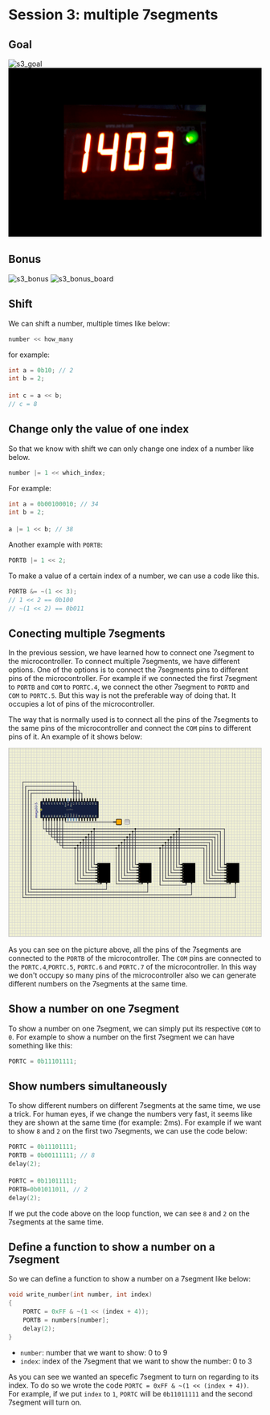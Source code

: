 # Session 3: multiple 7segments

## Goal

![s3_goal](figures/s3_goal.gif)
![s3_goal_board](figures/s3_goal_board.gif)

## Bonus

![s3_bonus](figures/s3_bonus.gif)
![s3_bonus_board](figures/s3_bonus_board.gif)

## Shift

We can shift a number, multiple times like below:

```c
number << how_many
```

for example:

```c
int a = 0b10; // 2
int b = 2;

int c = a << b; 
// c = 8

```

## Change only the value of one index

So that we know with shift we can only change one index
of a number like below.

```c
number |= 1 << which_index;
```

For example:

```c
int a = 0b00100010; // 34
int b = 2;

a |= 1 << b; // 38
```

Another example with `PORTB`:

```c
PORTB |= 1 << 2;
```

To make a value of a certain index of a number,
we can use a code like this.

```c
PORTB &= ~(1 << 3);
// 1 << 2 == 0b100
// ~(1 << 2) == 0b011
```

## Conecting multiple 7segments

In the previous session, we have learned how to connect one 7segment to the
microcontroller.
To connect multiple 7segments, we have different options.
One of the options is to connect the 7segments pins to different pins of the
microcontroller.
For example if we connected the first 7segment to `PORTB` and `COM` to `PORTC.4`,
we connect the other 7segment to `PORTD` and `COM` to `PORTC.5`.
But this way is not the preferable way of doing that.
It occupies a lot of pins of the microcontroller.

The way that is normally used is to connect all the pins of the 7segments to the
same pins of the microcontroller and connect the `COM` pins to different pins of
it.
An example of it shows below:

![s3_multiple_7segment](figures/s3_multiple_7segment.png)

As you can see on the picture above, all the pins of the 7segments are connected
to the `PORTB` of the microcontroller.
The `COM` pins are connected to the `PORTC.4`,`PORTC.5`, `PORTC.6` and `PORTC.7` of the microcontroller.
In this way we don't occupy so many pins of the microcontroller also we can generate different
numbers on the 7segments at the same time.

## Show a number on one 7segment

To show a number on one 7segment, we can simply put its respective `COM` to `0`.
For example to show a number on the first 7segment we can have something like this:

```c
PORTC = 0b11101111;
```

## Show numbers simultaneously

To show different numbers on different 7segments at the same time, we use a trick.
For human eyes, if we change the numbers very fast, it seems like they are shown at the same time (for example: 2ms).
For example if we want to show `8` and `2` on the first two 7segments, we can use the code below:

```c
PORTC = 0b11101111;
PORTB = 0b00111111; // 8
delay(2);

PORTC = 0b11011111;
PORTB=0b01011011, // 2
delay(2);
```

If we put the code above on the loop function, we can see `8` and `2` on the 7segments at the same time.

## Define a function to show a number on a 7segment

So we can define a function to show a number on a 7segment like below:

```c
void write_number(int number, int index)
{
    PORTC = 0xFF & ~(1 << (index + 4));
    PORTB = numbers[number];
    delay(2);
}
```

* `number`: number that we want to show: 0 to 9
* `index`: index of the 7segment that we want to show the number: 0 to 3

As you can see we wanted an specefic 7segment to turn on regarding to its index.
To do so we wrote the code `PORTC = 0xFF & ~(1 << (index + 4))`.
For example, if we put `index` to `1`, `PORTC` will be `0b11011111` and the second 7segment will turn on.
